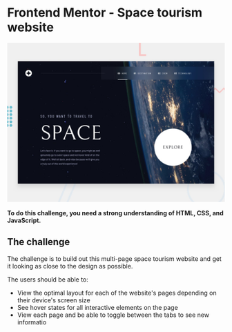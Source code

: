 # Frontend Mentor - Space tourism website

![Design preview for the Space tourism website coding challenge](public/preview.jpg)

**To do this challenge, you need a strong understanding of HTML, CSS, and JavaScript.**

## The challenge

The challenge is to build out this multi-page space tourism website and get it looking as close to the design as possible.

The users should be able to:

- View the optimal layout for each of the website's pages depending on their device's screen size
- See hover states for all interactive elements on the page
- View each page and be able to toggle between the tabs to see new informatio
